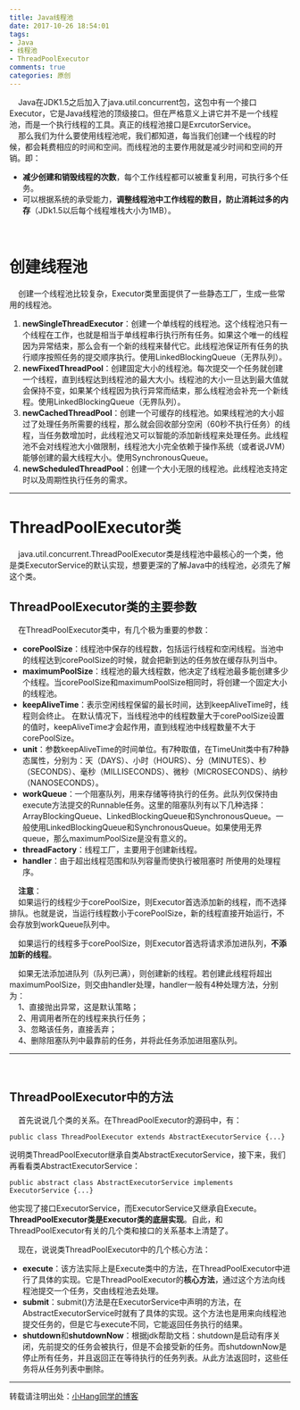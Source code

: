 ```yaml
---
title: Java线程池
date: 2017-10-26 18:54:01
tags:
- Java
- 线程池
- ThreadPoolExecutor
comments: true
categories: 原创
---
```

&nbsp;&nbsp;&nbsp;&nbsp;Java在JDK1.5之后加入了java.util.concurrent包，这包中有一个接口Executor，它是Java线程池的顶级接口。但在严格意义上讲它并不是一个线程池，而是一个执行线程的工具。真正的线程池接口是ExrcutorService。<br>
&nbsp;&nbsp;&nbsp;&nbsp;那么我们为什么要使用线程池呢，我们都知道，每当我们创建一个线程的时候，都会耗费相应的时间和空间。而线程池的主要作用就是减少时间和空间的<!-- more -->开销。即：<br>
- **减少创建和销毁线程的次数**，每个工作线程都可以被重复利用，可执行多个任务。
- 可以根据系统的承受能力，**调整线程池中工作线程的数目，防止消耗过多的内存**（JDk1.5以后每个线程堆栈大小为1MB）。

<br>

# 创建线程池
&nbsp;&nbsp;&nbsp;&nbsp;创建一个线程池比较复杂，Executor类里面提供了一些静态工厂，生成一些常用的线程池。<br>
1. **newSingleThreadExecutor**：创建一个单线程的线程池。这个线程池只有一个线程在工作，也就是相当于单线程串行执行所有任务。如果这个唯一的线程因为异常结束，那么会有一个新的线程来替代它。此线程池保证所有任务的执行顺序按照任务的提交顺序执行。使用LinkedBlockingQueue（无界队列）。
2. **newFixedThreadPool**：创建固定大小的线程池。每次提交一个任务就创建一个线程，直到线程达到线程池的最大大小。线程池的大小一旦达到最大值就会保持不变，如果某个线程因为执行异常而结束，那么线程池会补充一个新线程。使用LinkedBlockingQueue（无界队列）。
3. **newCachedThreadPool**：创建一个可缓存的线程池。如果线程池的大小超过了处理任务所需要的线程，那么就会回收部分空闲（60秒不执行任务）的线程，当任务数增加时，此线程池又可以智能的添加新线程来处理任务。此线程池不会对线程池大小做限制，线程池大小完全依赖于操作系统（或者说JVM）能够创建的最大线程大小。使用SynchronousQueue。
4. **newScheduledThreadPool**：创建一个大小无限的线程池。此线程池支持定时以及周期性执行任务的需求。

---

# ThreadPoolExecutor类
&nbsp;&nbsp;&nbsp;&nbsp;java.util.concurrent.ThreadPoolExecutor类是线程池中最核心的一个类，他是类ExecutorService的默认实现，想要更深的了解Java中的线程池，必须先了解这个类。<br>


## ThreadPoolExecutor类的主要参数
&nbsp;&nbsp;&nbsp;&nbsp;在ThreadPoolExecutor类中，有几个极为重要的参数：
- **corePoolSize**：线程池中保存的线程数，包括运行线程和空闲线程。当池中的线程达到corePoolSize的时候，就会把新到达的任务放在缓存队列当中。
- **maximumPoolSize**：线程池的最大线程数，他决定了线程池最多能创建多少个线程。当corePoolSize和maximumPoolSize相同时，将创建一个固定大小的线程池。
- **keepAliveTime**：表示空闲线程保留的最长时间，达到keepAliveTime时，线程则会终止。  在默认情况下，当线程池中的线程数量大于corePoolSize设置的值时，keepAliveTime才会起作用，直到线程池中线程数量不大于corePoolSize。
- **unit**：参数keepAliveTime的时间单位。有7种取值，在TimeUnit类中有7种静态属性，分别为：天（DAYS）、小时（HOURS）、分（MINUTES）、秒（SECONDS）、毫秒（MILLISECONDS）、微秒（MICROSECONDS）、纳秒（NANOSECONDS）。
- **workQueue**：一个阻塞队列，用来存储等待执行的任务。此队列仅保持由execute方法提交的Runnable任务。这里的阻塞队列有以下几种选择：ArrayBlockingQueue、LinkedBlockingQueue和SynchronousQueue。一般使用LinkedBlockingQueue和SynchronousQueue。如果使用无界queue，那么maximumPoolSize是没有意义的。
- **threadFactory**：线程工厂，主要用于创建新线程。
- **handler**：由于超出线程范围和队列容量而使执行被阻塞时 所使用的处理程序。

&nbsp;&nbsp;&nbsp;&nbsp;**注意**：<br>
&nbsp;&nbsp;&nbsp;&nbsp;如果运行的线程少于corePoolSize，则Executor首选添加新的线程，而不选择排队。也就是说，当运行线程数小于corePoolSize，新的线程直接开始运行，不会存放到workQueue队列中。

&nbsp;&nbsp;&nbsp;&nbsp;如果运行的线程多于corePoolSize，则Executor首选将请求添加进队列，**不添加新的线程**。

&nbsp;&nbsp;&nbsp;&nbsp;如果无法添加进队列（队列已满），则创建新的线程。若创建此线程将超出maximumPoolSize，则交由handler处理，handler一般有4种处理方法，分别为：<br>
&nbsp;&nbsp;&nbsp;&nbsp;1、直接抛出异常，这是默认策略；<br>
&nbsp;&nbsp;&nbsp;&nbsp;2、用调用者所在的线程来执行任务；<br>
&nbsp;&nbsp;&nbsp;&nbsp;3、忽略该任务，直接丢弃；<br>
&nbsp;&nbsp;&nbsp;&nbsp;4、删除阻塞队列中最靠前的任务，并将此任务添加进阻塞队列。<br>

---
<br>

## ThreadPoolExecutor中的方法
&nbsp;&nbsp;&nbsp;&nbsp;首先说说几个类的关系。在ThreadPoolExecutor的源码中，有：

```
public class ThreadPoolExecutor extends AbstractExecutorService {...}
```
说明类ThreadPoolExecutor继承自类AbstractExecutorService，接下来，我们再看看类AbstractExecutorService：

```
public abstract class AbstractExecutorService implements ExecutorService {...}
```
他实现了接口ExecutorService，而ExecutorService又继承自Execute。**ThreadPoolExecutor类是Executor类的底层实现**。自此，和ThreadPoolExecutor有关的几个类和接口的关系基本上清楚了。

&nbsp;&nbsp;&nbsp;&nbsp;现在，说说类ThreadPoolExecutor中的几个核心方法：<br>

- **execute**：该方法实际上是Execute类中的方法，在ThreadPoolExecutor中进行了具体的实现。它是ThreadPoolExecutor的**核心方法**，通过这个方法向线程池提交一个任务，交由线程池去处理。
- **submit**：submit()方法是在ExecutorService中声明的方法，在AbstractExecutorService时就有了具体的实现。这个方法也是用来向线程池提交任务的，但是它与execute不同，它能返回任务执行的结果。
- **shutdown**和**shutdownNow**：根据jdk帮助文档：shutdown是启动有序关闭，先前提交的任务会被执行，但是不会接受新的任务。而shutdownNow是停止所有任务，并且返回正在等待执行的任务列表。从此方法返回时，这些任务将从任务列表中删除。

---
转载请注明出处：[小Hang同学的博客](http://www.yhang6.com/)